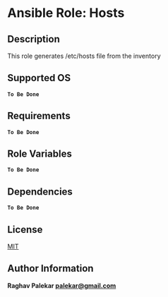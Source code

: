 # Ansible Role: Hosts

## Description
This role generates /etc/hosts file from the inventory

## Supported OS

**__`To Be Done`__**

## Requirements

**__`To Be Done`__**

## Role Variables

**__`To Be Done`__**

## Dependencies

**__`To Be Done`__**

## License

[MIT](http://opensource.org/licenses/MIT)

## Author Information

**__Raghav Palekar <palekar@gmail.com>__**
